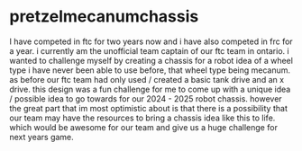 # pretzelmecanumchassis

I have competed in ftc for two years now and i have also competed in frc for a year. i currently am the unofficial team captain of our ftc team in ontario. i wanted to challenge myself by creating a chassis for a robot idea of a wheel type i have never been able to use before, that wheel type being mecanum. as before our ftc team had only used / created a basic tank drive and an x drive. this design was a fun challenge for me to come up with a unique idea / possible idea to go towards for our 2024 - 2025 robot chassis. however the great part that im most optimistic about is that there is a possibility that our team may have the resources to bring a chassis idea like this to life. which would be awesome for our team and give us a huge challenge for next years game. 
